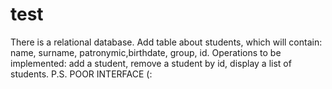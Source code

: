 # test

There is a relational database. Add table about
students, which will contain: name, surname, patronymic,birthdate, group, id.
Operations to be implemented: add a student, remove a student by id, display a list of students.
P.S. POOR INTERFACE (:
